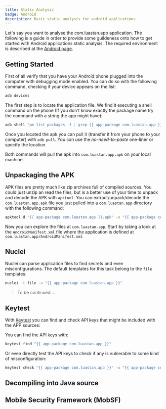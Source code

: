 ```yaml
---
title: Static Analysis
badge: Android
description: Basic static analysis for android applications
---
```


Let's say you want to analyse the <smart-variable variable="app-package">com.luastan.app</smart-variable> application. The following is a guide in order to provide some guildeness onto how to get started with Android applications static analysis. The required environment is described at the [Android page](/mobile/android#required-tools).

## Getting Started

First of all verify that you have your Android phone plugged into the computer with debugging mode enabled. You can do so with the following command, checking if your device appears on the list:

```bash
adb devices
```

The first step is to locate the application file. We find it executing a shell command on the phone (If you don't know exactly the package name try the command with a string the app might have):

```bash
adb shell "pm list packages -f | grep {{ app-package com.luastan.app }} | sed 's/.*:\(.*apk\)=.*/\1/'"
```

Once you located the apk you can pull it (transfer it from your phone to your computer) with `adb pull`. You can use the _no-need-to-paste_ one-liner or specify the location


<smart-tabs variable="adb-pull-fancy" :tabs="{'fancy': 'Fancy one liner', 'not-fancy': 'Paste the location'}">
<template v-slot:fancy>

```bash
adb pull $(adb shell "pm list packages -f | grep {{ app-package com.luastan.app }} | sed 's/.*:\(.*apk\)=.*/\1/'" | tr -d '\r\n') "{{ app-package com.luastan.app }}.apk"
```

</template>
<template v-slot:not-fancy>

```bash
adb pull "{{ app-location /data/app/.../base.apk }}" "{{ app-package com.luastan.app }}.apk"
```

</template>
</smart-tabs>


Both commands will pull the apk into <code><smart-variable variable="app-package">com.luastan.app</smart-variable>.apk</code> on your local machine.


## Unpackaging the APK

APK files are pretty much like zip archives full of compiled sources. You could just unzip an read the files, but is a better use of your time to unpack and decode the APK with `apktool`. You can extract/unpack/decode the <code><smart-variable variable="app-package">com.luastan.app</smart-variable>.apk</code> file you just pulled into a <code><smart-variable variable="app-package">com.luastan.app</smart-variable></code> directory with the following command:

```bash
apktool d "{{ app-package com.luastan.app }}.apk" -o "{{ app-package com.luastan.app }}"
```

Now you can explore the files at <code><smart-variable variable="app-package">com.luastan.app</smart-variable></code>. Start by taking a look at the `AndroidManifest.xml` file where the application is defined at <code><smart-variable variable="app-package">com.luastan.app</smart-variable>/AndroidManifest.xml</code>

## Nuclei

Nuclei can parse application files to find secrets and even misconfigurations. The default templates for this task belong to the `file` templates:

```bash
nuclei -t file -u "{{ app-package com.luastan.app }}"
```
> To be continued ...

## Keytest
With [Keytest](https://github.com/luastan/keytest) you can find and check API keys that might be included with the APP sources:

You can find the API keys with:
```bash
keytest find "{{ app-package com.luastan.app }}"
```

Or even directly test the API keys to check if any is vulnerable to some kind of misconfiguration:

```bash
keytest check "{{ app-package com.luastan.app }}" -o "{{ app-package com.luastan.app }}.apikeys.md"
```



## Decompiling into Java source



## Mobile Security Framework (MobSF)
